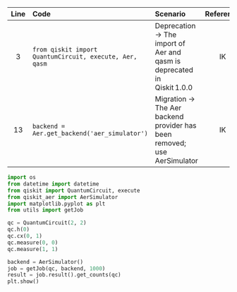 | Line | Code | Scenario | Reference | Artifact | Refactoring |
| :--: | :--- | :------- | :-------: | :------- | :---------- |
| 3 | `from qiskit import QuantumCircuit, execute, Aer, qasm` | Deprecation -> The import of Aer and qasm is deprecated in Qiskit 1.0.0 | IK | qiskit import | `from qiskit import QuantumCircuit, execute`<br>`from qiskit_aer import AerSimulator` |
| 13 | `backend = Aer.get_backend('aer_simulator')` | Migration -> The Aer backend provider has been removed; use AerSimulator | IK | Aer.get_backend | `backend = AerSimulator()` |

```python
import os
from datetime import datetime
from qiskit import QuantumCircuit, execute
from qiskit_aer import AerSimulator
import matplotlib.pyplot as plt
from utils import getJob

qc = QuantumCircuit(2, 2)
qc.h(0)
qc.cx(0, 1)
qc.measure(0, 0)
qc.measure(1, 1)

backend = AerSimulator()
job = getJob(qc, backend, 1000)
result = job.result().get_counts(qc)
plt.show()
```
